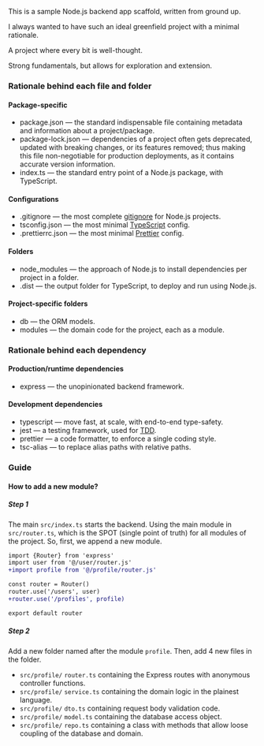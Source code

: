 This is a sample Node.js backend app scaffold, written from ground up.

I always wanted to have such an ideal greenfield project with a minimal rationale.

A project where every bit is well-thought.

Strong fundamentals, but allows for exploration and extension.

### Rationale behind each file and folder

#### Package-specific

- package.json — the standard indispensable file containing metadata and information about a project/package.
- package-lock.json — dependencies of a project often gets deprecated, updated with breaking changes, or its features removed; thus making this file non-negotiable for production deployments, as it contains accurate version information.
- index.ts — the standard entry point of a Node.js package, with TypeScript.

#### Configurations

- .gitignore — the most complete [gitignore](https://github.com/github/gitignore) for Node.js projects.
- tsconfig.json — the most minimal [TypeScript](https://www.typescriptlang.org/) config.
- .prettierrc.json — the most minimal [Prettier](https://prettier.io/) config.

#### Folders

- node_modules — the approach of Node.js to install dependencies per project in a folder.
- .dist — the output folder for TypeScript, to deploy and run using Node.js.

#### Project-specific folders

- db — the ORM models.
- modules — the domain code for the project, each as a module.

### Rationale behind each dependency

#### Production/runtime dependencies

- express — the unopinionated backend framework.

#### Development dependencies

- typescript — move fast, at scale, with end-to-end type-safety.
- jest — a testing framework, used for [TDD](https://testdriven.io/test-driven-development/).
- prettier — a code formatter, to enforce a single coding style.
- tsc-alias — to replace alias paths with relative paths.

### Guide

#### How to add a new module?

##### Step 1

The main `src/index.ts` starts the backend. Using the main module in `src/router.ts`, which is the SPOT (single point of truth) for all modules of the project. So, first, we append a new module.

```diff
import {Router} from 'express'
import user from '@/user/router.js'
+import profile from '@/profile/router.js'

const router = Router()
router.use('/users', user)
+router.use('/profiles', profile)

export default router
```

##### Step 2

Add a new folder named after the module `profile`. Then, add 4 new files in the folder.
   - `src/profile/` `router.ts` containing the Express routes with anonymous controller functions.
   - `src/profile/` `service.ts` containing the domain logic in the plainest language.
   - `src/profile/` `dto.ts` containing request body validation code.
   - `src/profile/` `model.ts` containing the database access object.
   - `src/profile/` `repo.ts` containing a class with methods that allow loose coupling of the database and  domain.
